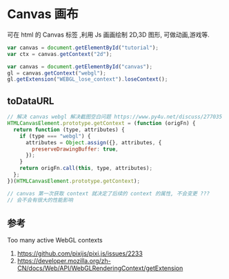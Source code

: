 # Canvas 画布

可在 html 的 Canvas 标签 ,利用 Js 画画绘制 2D,3D 图形, 可做动画,游戏等.

```js
var canvas = document.getElementById("tutorial");
var ctx = canvas.getContext("2d");

var canvas = document.getElementById("canvas");
gl = canvas.getContext("webgl");
gl.getExtension("WEBGL_lose_context").loseContext();
```

## toDataURL

```js
// 解决 canvas webgl 解决截图空白问题 https://www.py4u.net/discuss/277035
HTMLCanvasElement.prototype.getContext = (function (origFn) {
  return function (type, attributes) {
    if (type === "webgl") {
      attributes = Object.assign({}, attributes, {
        preserveDrawingBuffer: true,
      });
    }
    return origFn.call(this, type, attributes);
  };
})(HTMLCanvasElement.prototype.getContext);

// canvas 第一次获取 context 就决定了后续的 context 的属性, 不会变更 ???
// 会不会有很大的性能影响
```

## 参考

Too many active WebGL contexts

1. https://github.com/pixijs/pixi.js/issues/2233
1. https://developer.mozilla.org/zh-CN/docs/Web/API/WebGLRenderingContext/getExtension
